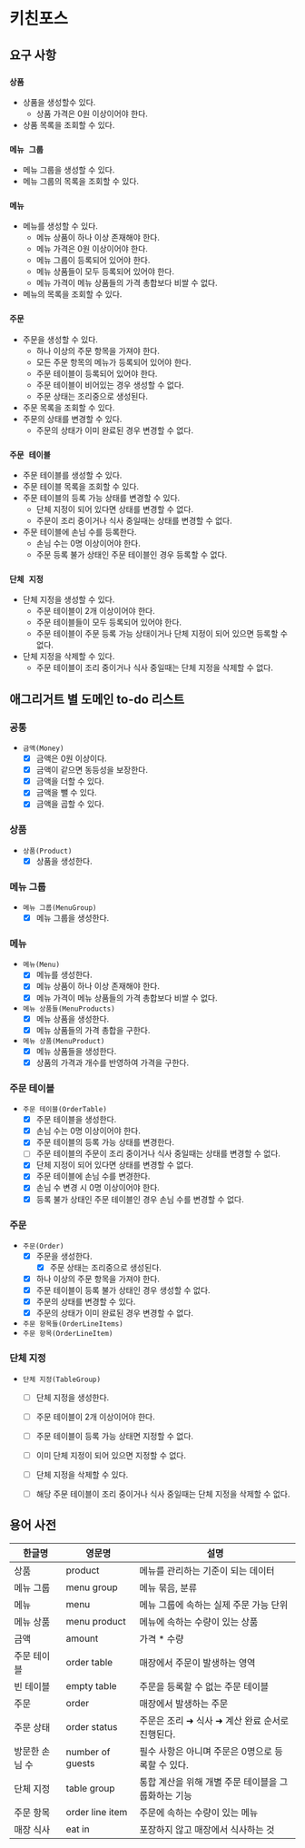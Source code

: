 # 키친포스

## 요구 사항

### `상품`
- 상품을 생성할수 있다.
    - 상품 가격은 0원 이상이어야 한다.
- 상품 목록을 조회할 수 있다.
    
### `메뉴 그룹`
- 메뉴 그룹을 생성할 수 있다.
- 메뉴 그룹의 목록을 조회할 수 있다.
 
### `메뉴`
- 메뉴를 생성할 수 있다.
    - 메뉴 상품이 하나 이상 존재해야 한다.
    - 메뉴 가격은 0원 이상이어야 한다.
    - 메뉴 그룹이 등록되어 있어야 한다.
    - 메뉴 상품들이 모두 등록되어 있어야 한다.
    - 메뉴 가격이 메뉴 상품들의 가격 총합보다 비쌀 수 없다. 
- 메뉴의 목록을 조회할 수 있다.

### `주문`
- 주문을 생성할 수 있다.
    - 하나 이상의 주문 항목을 가져야 한다.
    - 모든 주문 항목의 메뉴가 등록되어 있어야 한다. 
    - 주문 테이블이 등록되어 있어야 한다.
    - 주문 테이블이 비어있는 경우 생성할 수 없다.
    - 주문 상태는 조리중으로 생성된다.
- 주문 목록을 조회할 수 있다.
- 주문의 상태를 변경할 수 있다.
    - 주문의 상태가 이미 완료된 경우 변경할 수 없다.
     
### `주문 테이블`
- 주문 테이블를 생성할 수 있다.
- 주문 테이블 목록을 조회할 수 있다.
- 주문 테이블의 등록 가능 상태를 변경할 수 있다.
    - 단체 지정이 되어 있다면 상태를 변경할 수 없다.
    - 주문이 조리 중이거나 식사 중일때는 상태를 변경할 수 없다.
- 주문 테이블에 손님 수를 등록한다.
    - 손님 수는 0명 이상이어야 한다.
    - 주문 등록 불가 상태인 주문 테이블인 경우 등록할 수 없다. 

### `단체 지정`  
- 단체 지정을 생성할 수 있다.
    - 주문 테이블이 2개 이상이어야 한다.
    - 주문 테이블들이 모두 등록되어 있어야 한다.
    - 주문 테이블이 주문 등록 가능 상태이거나 단체 지정이 되어 있으면 등록할 수 없다. 
- 단체 지정을 삭제할 수 있다.  
    - 주문 테이블이 조리 중이거나 식사 중일때는 단체 지정을 삭제할 수 없다. 

## 애그리거트 별 도메인 to-do 리스트

### 공통
- `금액(Money)`
    - [X] 금액은 0원 이상이다.
    - [X] 금액이 같으면 동등성을 보장한다.
    - [X] 금액을 더할 수 있다.
    - [X] 금액을 뺄 수 있다.
    - [X] 금액을 곱할 수 있다.

### 상품
- `상품(Product)`
    - [X] 상품을 생성한다.

### 메뉴 그룹
- `메뉴 그룹(MenuGroup)`
    - [X] 메뉴 그룹을 생성한다.
    
### 메뉴    
- `메뉴(Menu)`
    - [X] 메뉴를 생성한다.
    - [X] 메뉴 상품이 하나 이상 존재해야 한다.
    - [X] 메뉴 가격이 메뉴 상품들의 가격 총합보다 비쌀 수 없다.
- `메뉴 상품들(MenuProducts)`
    - [X] 메뉴 상품을 생성한다.
    - [X] 메뉴 상품들의 가격 총합을 구한다.
- `메뉴 상품(MenuProduct)`
    - [X] 메뉴 상품들을 생성한다.
    - [X] 상품의 가격과 개수를 반영하여 가격을 구한다.

### 주문 테이블
- `주문 테이블(OrderTable)`
    - [X] 주문 테이블을 생성한다.
    - [X] 손님 수는 0명 이상이어야 한다.
    - [X] 주문 테이블의 등록 가능 상태를 변경한다.
    - [ ] 주문 테이블의 주문이 조리 중이거나 식사 중일때는 상태를 변경할 수 없다.
    - [X] 단체 지정이 되어 있다면 상태를 변경할 수 없다.
    - [X] 주문 테이블에 손님 수를 변경한다.
    - [X] 손님 수 변경 시 0명 이상이어야 한다.
    - [X] 등록 불가 상태인 주문 테이블인 경우 손님 수를 변경할 수 없다.
    
### 주문
- `주문(Order)`
    - [X] 주문을 생성한다.
        - [X] 주문 상태는 조리중으로 생성된다.
    - [X] 하나 이상의 주문 항목을 가져야 한다. 
    - [X] 주문 테이블이 등록 불가 상태인 경우 생성할 수 없다.
    - [X] 주문의 상태를 변경할 수 있다.
    - [X] 주문의 상태가 이미 완료된 경우 변경할 수 없다.
- `주문 항목들(OrderLineItems)`
- `주문 항목(OrderLineItem)`

### 단체 지정    
- `단체 지정(TableGroup)`
    - [ ] 단체 지정을 생성한다.
    - [ ] 주문 테이블이 2개 이상이어야 한다.
    - [ ] 주문 테이블이 등록 가능 상태면 지정할 수 없다.
    - [ ] 이미 단체 지정이 되어 있으면 지정할 수 없다. 
    - [ ] 단체 지정을 삭제할 수 있다.  
    - [ ] 해당 주문 테이블이 조리 중이거나 식사 중일때는 단체 지정을 삭제할 수 없다. 

    
## 용어 사전

| 한글명 | 영문명 | 설명 |
| --- | --- | --- |
| 상품 | product | 메뉴를 관리하는 기준이 되는 데이터 |
| 메뉴 그룹 | menu group | 메뉴 묶음, 분류 |
| 메뉴 | menu | 메뉴 그룹에 속하는 실제 주문 가능 단위 |
| 메뉴 상품 | menu product | 메뉴에 속하는 수량이 있는 상품 |
| 금액 | amount | 가격 * 수량 |
| 주문 테이블 | order table | 매장에서 주문이 발생하는 영역 |
| 빈 테이블 | empty table | 주문을 등록할 수 없는 주문 테이블 |
| 주문 | order | 매장에서 발생하는 주문 |
| 주문 상태 | order status | 주문은 조리 ➜ 식사 ➜ 계산 완료 순서로 진행된다. |
| 방문한 손님 수 | number of guests | 필수 사항은 아니며 주문은 0명으로 등록할 수 있다. |
| 단체 지정 | table group | 통합 계산을 위해 개별 주문 테이블을 그룹화하는 기능 |
| 주문 항목 | order line item | 주문에 속하는 수량이 있는 메뉴 |
| 매장 식사 | eat in | 포장하지 않고 매장에서 식사하는 것 |
